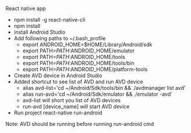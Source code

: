 React native app

- npm install -g react-native-cli
- npm install
- install Android Studio
- Add following paths to ~/.bash_profile
    - export ANDROID_HOME=$HOME/Library/Android/sdk
    - export PATH=$PATH:$ANDROID_HOME/emulator
    - export PATH=$PATH:$ANDROID_HOME/tools
    - export PATH=$PATH:$ANDROID_HOME/tools/bin
    - export PATH=$PATH:$ANDROID_HOME/platform-tools
- Create AVD device in Android Studio
- Added shortcut to see list of AVD and run AVD device
    - alias avd-list='cd ~/Android/Sdk/tools/bin && ./avdmanager list avd'
    - alias run-avd='cd ~/Android/Sdk/emulator && ./emulator -avd'
    - avd-list will short you list of AVD devices
    - run-avd [device_name] will start AVD device
- Run project 
    react-native run-android


Note: AVD should be running before running run-android cmd 
